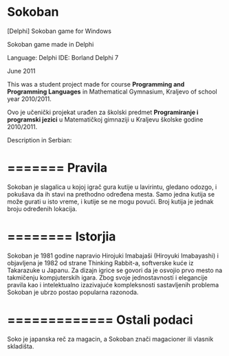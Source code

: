 # Sokoban
[Delphi] Sokoban game for Windows

Sokoban game made in Delphi

Language: Delphi
IDE: Borland Delphi 7

June 2011

This was a student project made for course <b>Programming and Programming Languages</b> in Mathematical Gymnasium, Kraljevo of school year 2010/2011.

Ovo je učenički projekat urađen za školski predmet <b>Programiranje i programski jezici</b> u Matematičkoj gimnaziji u Kraljevu školske godine 2010/2011.

Description in Serbian:

=======
Pravila
=======

Sokoban je slagalica u kojoj igrač gura kutije u lavirintu, gledano odozgo, i pokušava da ih stavi na prethodno određena mesta. Samo jedna kutija se može gurati u isto vreme, i kutije se ne mogu povući. Broj kutija je jednak broju određenih lokacija.

========
Istorjia
========

Sokoban je 1981 godine napravio Hirojuki Imabajaši (Hiroyuki Imabayashi) i objavljena je 1982 od strane Thinking Rabbit-a, softverske kuće iz Takarazuke u Japanu. Za dizajn igrice se govori da je osvojio prvo mesto na takmičenju kompjuterskih igara. Zbog svoje jednostavnosti i elegancije pravila kao i intelektualno izazivajuće kompleksnosti sastavljenih problema Sokoban je ubrzo postao popularna razonoda.

=============
Ostali podaci
=============

Soko je japanska reč za magacin, a Sokoban znači magacioner ili vlasnik skladišta. 